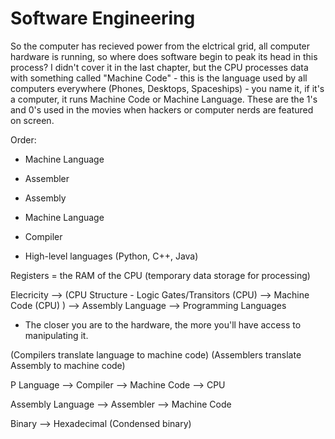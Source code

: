 # Software Engineering

So the computer has recieved power from the elctrical grid, all computer hardware is running, so where does software begin to peak its head in this process? I didn't cover it in the last chapter, but the CPU processes data with something called "Machine Code" - this is the language used by all computers everywhere (Phones, Desktops, Spaceships) - you name it, if it's a computer, it runs Machine Code or Machine Language. These are the 1's and 0's used in the movies when hackers or computer nerds are featured on screen. 



Order:

- Machine Language
- Assembler
- Assembly

- Machine Language
- Compiler
- High-level languages (Python, C++, Java)





Registers = the RAM of the CPU (temporary data storage for processing)


Elecricity --> (CPU Structure -        Logic Gates/Transitors (CPU) --> Machine Code (CPU)       ) --> Assembly Language --> Programming Languages

* The closer you are to the hardware, the more you'll have access to manipulating it.


(Compilers translate language to machine code)
(Assemblers translate Assembly to machine code)

P Language --> Compiler --> Machine Code --> CPU

Assembly Language --> Assembler --> Machine Code



Binary --> Hexadecimal (Condensed binary)
